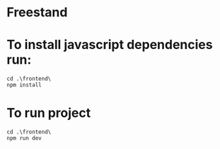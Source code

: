 # Freestand

# To install javascript dependencies run:

```
cd .\frontend\
npm install
```

# To run project

```
cd .\frontend\
npm run dev
```

